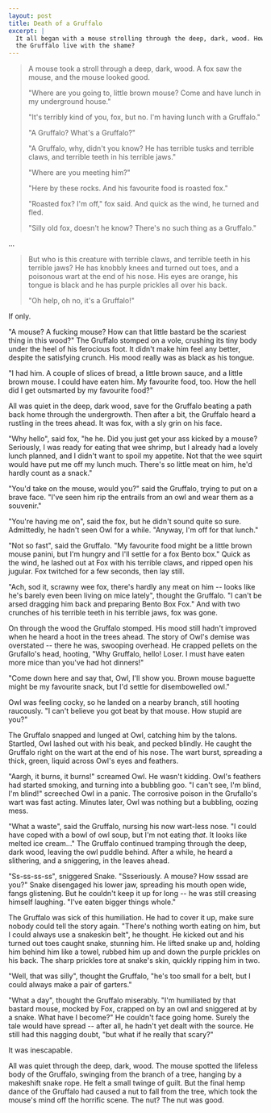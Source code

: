 ```yaml
---
layout: post
title: Death of a Gruffalo
excerpt: |
  It all began with a mouse strolling through the deep, dark, wood. How could
  the Gruffalo live with the shame?
---
```

> A mouse took a stroll through a deep, dark, wood. A fox saw the mouse, and
> the mouse looked good.
>
> "Where are you going to, little brown mouse? Come and have lunch in my
> underground house."
>
> "It's terribly kind of you, fox, but no. I'm having lunch with a Gruffalo."
>
> "A Gruffalo? What's a Gruffalo?"
>
> "A Gruffalo, why, didn't you know? He has terrible tusks and terrible claws,
> and terrible teeth in his terrible jaws."
>
> "Where are you meeting him?"
>
> "Here by these rocks. And his favourite food is roasted fox."
>
> "Roasted fox? I'm off," fox said. And quick as the wind, he turned and fled.
>
> "Silly old fox, doesn't he know? There's no such thing as a Gruffalo."

...

> But who is this creature with terrible claws, and terrible teeth in his
> terrible jaws? He has knobbly knees and turned out toes, and a poisonous wart
> at the end of his nose. His eyes are orange, his tongue is black and he has
> purple prickles all over his back.
>
> "Oh help, oh no, it's a Gruffalo!"

If only.

"A mouse? A fucking mouse? How can that little bastard be the scariest thing in
this wood?" The Gruffalo stomped on a vole, crushing its tiny body under the
heel of his ferocious foot. It didn't make him feel any better, despite the
satisfying crunch. His mood really was as black as his tongue.

"I had him. A couple of slices of bread, a little brown sauce, and a little
brown mouse. I could have eaten him. My favourite food, too. How the hell did I
get outsmarted by my favourite food?"

All was quiet in the deep, dark wood, save for the Gruffalo beating a path back
home through the undergrowth. Then after a bit, the Gruffalo heard a rustling
in the trees ahead. It was fox, with a sly grin on his face.

"Why hello", said fox, "he he. Did you just get your ass kicked by a mouse?
Seriously, I was ready for eating that wee shrimp, but I already had a lovely
lunch planned, and I didn't want to spoil my appetite. Not that the wee squirt
would have put me off my lunch much. There's so little meat on him, he'd hardly
count as a snack."

"You'd take on the mouse, would you?" said the Gruffalo, trying to put on a
brave face. "I've seen him rip the entrails from an owl and wear them as a
souvenir."

"You're having me on", said the fox, but he didn't sound quite so sure.
Admittedly, he hadn't seen Owl for a while. "Anyway, I'm off for that lunch."

"Not so fast", said the Gruffalo. "My favourite food might be a little brown
mouse panini, but I'm hungry and I'll settle for a fox Bento box." Quick as the
wind, he lashed out at Fox with his terrible claws, and ripped open his
jugular. Fox twitched for a few seconds, then lay still.

"Ach, sod it, scrawny wee fox, there's hardly any meat on him -- looks like
he's barely even been living on mice lately", thought the Gruffalo. "I can't be
arsed dragging him back and preparing Bento Box Fox." And with two crunches of
his terrible teeth in his terrible jaws, fox was gone.

On through the wood the Gruffalo stomped. His mood still hadn't improved when
he heard a hoot in the trees ahead. The story of Owl's demise was overstated --
there he was, swooping overhead. He crapped pellets on the Grufallo's head,
hooting, "Why Gruffalo, hello! Loser. I must have eaten more mice than you've
had hot dinners!"

"Come down here and say that, Owl, I'll show you. Brown mouse baguette might be
my favourite snack, but I'd settle for disembowelled owl."

Owl was feeling cocky, so he landed on a nearby branch, still hooting
raucously. "I can't believe you got beat by that mouse. How stupid are you?"

The Gruffalo snapped and lunged at Owl, catching him by the talons. Startled,
Owl lashed out with his beak, and pecked blindly. He caught the Gruffalo right
on the wart at the end of his nose. The wart burst, spreading a thick, green,
liquid across Owl's eyes and feathers.

"Aargh, it burns, it burns!" screamed Owl. He wasn't kidding. Owl's feathers
had started smoking, and turning into a bubbling goo. "I can't see, I'm blind,
I'm blind!" screeched Owl in a panic. The corrosive poison in the Grufallo's
wart was fast acting. Minutes later, Owl was nothing but a bubbling, oozing
mess.

"What a waste", said the Gruffalo, nursing his now wart-less nose. "I could
have coped with a bowl of owl soup, but I'm not eating *that*. It looks like
melted ice cream..." The Gruffalo continued tramping through the deep, dark
wood, leaving the owl puddle behind. After a while, he heard a slithering, and
a sniggering, in the leaves ahead.

"Ss-ss-ss-ss", sniggered Snake. "Ssseriously. A mouse? How sssad are you?"
Snake disengaged his lower jaw, spreading his mouth open wide, fangs
glistening. But he couldn't keep it up for long -- he was still creasing
himself laughing. "I've eaten bigger things whole."

The Gruffalo was sick of this humiliation. He had to cover it up, make sure
nobody could tell the story again. "There's nothing worth eating on him, but I
could always use a snakeskin belt", he thought. He kicked out and his turned
out toes caught snake, stunning him. He lifted snake up and, holding him behind
him like a towel, rubbed him up and down the purple prickles on his back. The
sharp prickles tore at snake's skin, quickly ripping him in two.

"Well, that was silly", thought the Gruffalo, "he's too small for a belt, but I
could always make a pair of garters."

"What a day", thought the Gruffalo miserably. "I'm humiliated by that bastard
mouse, mocked by Fox, crapped on by an owl and sniggered at by a snake. What
have I become?" He couldn't face going home. Surely the tale would have spread
-- after all, he hadn't yet dealt with the source. He still had this nagging
doubt, "but what if he really that scary?"

It was inescapable.

All was quiet through the deep, dark, wood. The mouse spotted the lifeless body
of the Gruffalo, swinging from the branch of a tree, hanging by a makeshift
snake rope. He felt a small twinge of guilt. But the final hemp dance of the
Gruffalo had caused a nut to fall from the tree, which took the mouse's mind
off the horrific scene. The nut? The nut was good.
